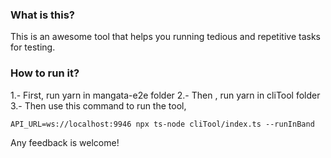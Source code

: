 ###  What is this? 
This is an awesome tool that helps you running tedious and repetitive tasks for testing. 
### How to run it?
1.- First, run yarn in mangata-e2e folder
2.- Then , run yarn in cliTool folder
3.- Then use this command to run the tool, 
```
API_URL=ws://localhost:9946 npx ts-node cliTool/index.ts --runInBand
```
Any feedback is welcome!
